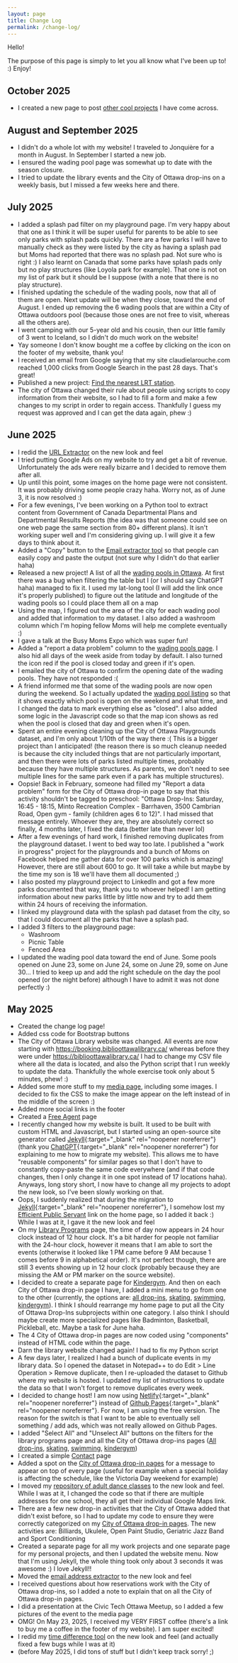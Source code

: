 ```yaml
---
layout: page
title: Change Log
permalink: /change-log/
---
```


Hello!  

The purpose of this page is simply to let you all know what I've been up to! :) Enjoy!

## October 2025

- I created a new page to post [other cool projects](https://claudielarouche.com/projects/other-cool-projects/) I have come across. 

## August and September 2025

- I didn't do a whole lot with my website! I traveled to Jonquière for a month in August. In September I started a new job. 
- I ensured the wading pool page was somewhat up to date with the season closure. 
- I tried to update the library events and the City of Ottawa drop-ins on a weekly basis, but I missed a few weeks here and there. 

## July 2025

- I added a splash pad filter on my playground page. I'm very happy about that one as I think it will be super useful for parents to be able to see only parks with splash pads quickly. There are a few parks I will have to manually check as they were listed by the city as having a splash pad but Moms had reported that there was no splash pad. Not sure who is right :) I also learnt on Canada that some parks have splash pads only but no play structures (like Loyola park for example). That one is not on my list of park but it should be I suppose (with a note that there is no play structure).
- I finished updating the schedule of the wading pools, now that all of them are open. Next update will be when they close, toward the end of August. I ended up removing the 6 wading pools that are within a City of Ottawa outdoors pool (because those ones are not free to visit, whereas all the others are). 
- I went camping with our 5-year old and his cousin, then our little family of 3 went to Iceland, so I didn't do much work on the website!
- Yay someone I don't know bought me a coffee by clicking on the icon on the footer of my website, thank you!
- I received an email from Google saying that my site claudielarouche.com reached 1,000 clicks from Google Search in the past 28 days. That's great!
- Published a new project: [Find the nearest LRT station](https://claudielarouche.com/projects/lrt/). 
- The city of Ottawa changed their rule about people using scripts to copy information from their website, so I had to fill a form and make a few changes to my script in order to regain access. Thankfully I guess my request was approved and I can get the data again, phew :) 

## June 2025

- I redid the [URL Extractor](https://claudielarouche.com/projects/url-extractor/) on the new look and feel
- I tried putting Google Ads on my website to try and get a bit of revenue. Unfortunately the ads were really bizarre and I decided to remove them after all. 
- Up until this point, some images on the home page were not consistent. It was probably driving some people crazy haha. Worry not, as of June 3, it is now resolved :) 
- For a few evenings, I've been working on a Python tool to extract content from Government of Canada Departmental Plans and Departmental Results Reports (the idea was that someone could see on one web page the same section from 80+ different plans). It isn't working super well and I'm considering giving up. I will give it a few days to think about it. 
- Added a "Copy" button to the [Email extractor tool](https://claudielarouche.com/projects/email-address-extractor/) so that people can easily copy and paste the output (not sure why I didn't do that earlier haha)
- Released a new project! A list of all the [wading pools in Ottawa](https://claudielarouche.com/projects/wading-pools/). At first there was a bug when filtering the table but I (or I should say ChatGPT haha) managed to fix it. I used my lat-long tool (I will add the link once it's properly published) to figure out the latitude and longitude of the wading pools so I could place them all on a map
- Using the map, I figured out the area of the city for each wading pool and added that information to my dataset. I also added a washroom column which I'm hoping fellow Moms will help me complete eventually :) 
- I gave a talk at the Busy Moms Expo which was super fun!
- Added a "report a data problem" column to the [wading pools page](https://claudielarouche.com/projects/wading-pools/). I also hid all days of the week aside from today by default. I also turned the icon red if the pool is closed today and green if it's open. 
- I emailed the city of Ottawa to confirm the opening date of the wading pools. They have not responded :( 
- A friend informed me that some of the wading pools are now open during the weekend. So I actually updated the [wading pool listing](https://claudielarouche.com/projects/wading-pools/) so that it shows exactly which pool is open on the weekend and what time, and I changed the data to mark everything else as "closed". I also added some logic in the Javascript code so that the map icon shows as red when the pool is closed that day and green when it's open.  
- Spent an entire evening cleaning up the City of Ottawa Playgrounds dataset, and I'm only about 1/10th of the way there :( This is a bigger project than I anticipated! (the reason there is so much cleanup needed is because the city included things that are not particularly important, and then there were lots of parks listed multiple times, probably because they have multiple structures. As parents, we don't need to see multiple lines for the same park even if a park has multiple structures).
- Oopsie! Back in February, someone had filled my "Report a data problem" form for the City of Ottawa drop-in page to say that this activity shouldn't be tagged to preschool: "Ottawa Drop-Ins: Saturday, 16:45 - 18:15, Minto Recreation Complex - Barrhaven, 3500 Cambrian Road, Open gym - family 
(children ages 6 to 12)". I had missed that message entirely. Whoever they are, they are absolutely correct so finally, 4 months later, I fixed the data (better late than never lol)
- After a few evenings of hard work, I finished removing duplicates from the playground dataset. I went to bed way too late. I published a "work in progress" project for the playgrounds and a bunch of Moms on Facebook helped me gather data for over 100 parks which is amazing! However, there are still about 600 to go. It will take a while but maybe by the time my son is 18 we'll have them all documented ;) 
- I also posted my playground project to LinkedIn and got a few more parks documented that way, thank you to whoever helped! I am getting information about new parks little by little now and try to add them within 24 hours of receiving the information.
- I linked my playground data with the splash pad dataset from the city, so that I could document all the parks that have a splash pad. 
- I added 3 filters to the playground page: 
  - Washroom
  - Picnic Table
  - Fenced Area
- I updated the wading pool data toward the end of June. Some pools opened on June 23, some on June 24, some on June 29, some on June 30... I tried to keep up and add the right schedule on the day the pool opened (or the night before) although I have to admit it was not done perfectly :) 


## May 2025

- Created the change log page!
- Added css code for Bootstrap buttons
- The City of Ottawa Library website was changed. All events are now starting with https://booking.biblioottawalibrary.ca/ whereas before they were under https://biblioottawalibrary.ca/ I had to change my CSV file where all the data is located, and also the Python script that I run weekly to update the data. Thankfully the whole exercise took only about 5 minutes, phew! :) 
- Added some more stuff to my [media page](https://claudielarouche.com/media/), including some images. I decided to fix the CSS to make the image appear on the left instead of in the middle of the screen :) 
- Added more social links in the footer
- Created a [Free Agent](https://claudielarouche.com/projects/free-agent/) page
- I recently changed how my website is built. It used to be built with custom HTML and Javascript, but I started using an open-source site generator called [Jekyll](https://jekyllrb.com/){:target="_blank" rel="noopener noreferrer"} (thank you [ChatGPT](https://chat.openai.com/){:target="_blank" rel="noopener noreferrer"} for explaining to me how to migrate my website). This allows me to have "reusable components" for similar pages so that I don't have to constantly copy-paste the same code everywhere (and if that code changes, then I only change it in one spot instead of 17 locations haha). Anyways, long story short, I now have to change all my projects to adopt the new look, so I've been slowly working on that. 
- Oops, I suddenly realized that during the migration to [Jekyll](https://jekyllrb.com/){:target="_blank" rel="noopener noreferrer"}, I somehow lost my [Efficient Public Servant](https://claudielarouche.com/projects/efficient-public-servant/) link on the home page, so I added it back :) While I was at it, I gave it the new look and feel
- On my [Library Programs](https://claudielarouche.com/projects/library/) page, the time of day now appears in 24 hour clock instead of 12 hour clock. It's a bit harder for people not familiar with the 24-hour clock, however it means that I am able to sort the events (otherwise it looked like 1 PM came before 9 AM because 1 comes before 9 in alphabetical order). It's not perfect though, there are still 3 events showing up in 12 hour clock (probably because they are missing the AM or PM marker on the source website). 
- I decided to create a separate page for [Kindergym](https://claudielarouche.com/projects/kindergym/). And then on each City of Ottawa drop-in page I have, I added a mini menu to go from one to the other (currently, the options are: [all drop-ins](https://claudielarouche.com/projects/ottawa-drop-ins/), [skating](https://claudielarouche.com/projects/ottawa-skate/), [swimming](https://claudielarouche.com/projects/ottawa-swim/), [kindergym](https://claudielarouche.com/projects/kindergym/)). I think I should rearrange my home page to put all the City of Ottawa Drop-Ins subprojects within one category. I also think I should maybe create more specialized pages like Badminton, Basketball, Pickleball, etc. Maybe a task for June haha. 
- The 4 City of Ottawa drop-in pages are now coded using "components" instead of HTML code within the page.
- Darn the library website changed again! I had to fix my Python script
- A few days later, I realized I had a bunch of duplicate events in my library data. So I opened the dataset in Notepad++ to do Edit > Line Operation > Remove duplicate, then I re-uploaded the dataset to Github where my website is hosted. I updated my list of instructions to update the data so that I won't forget to remove duplicates every week.
- I decided to change host! I am now using [Netlify](https://www.netlify.com/){:target="_blank" rel="noopener noreferrer"} instead of [Github Pages](https://pages.github.com/){:target="_blank" rel="noopener noreferrer"}. For now, I am using the free version. The reason for the switch is that I want to be able to eventually sell something / add ads, which was not really allowed on Github Pages. 
- I added "Select All" and "Unselect All" buttons on the filters for the library programs page and all the City of Ottawa drop-ins pages ([All drop-ins](https://claudielarouche.com/projects/ottawa-drop-ins/), [skating](https://claudielarouche.com/projects/ottawa-skate/), [swimming](https://claudielarouche.com/projects/ottawa-swim/), [kindergym](https://claudielarouche.com/projects/kindergym/))
- I created a simple [Contact](https://claudielarouche.com/contact/) page
- Added a spot on the [City of Ottawa drop-in pages](https://claudielarouche.com/projects/ottawa-drop-ins/) for a message to appear on top of every page (useful for example when a special holiday is affecting the schedule, like the Victoria Day  weekend for example)
- I moved my [repository of adult dance classes](https://claudielarouche.com/projects/ottawa-adult-dance-classes/) to the new look and feel. While I was at it, I changed the code so that if there are multiple addresses for one school, they all get their individual Google Maps link. 
- There are a few new drop-in activities that the City of Ottawa added that didn't exist before, so I had to update my code to ensure they were correctly categorized on my [City of Ottawa drop-in pages](https://claudielarouche.com/projects/ottawa-drop-ins/). The new activities are: Billiards, Ukulele, Open Paint Studio, Geriatric Jazz Band and Sport Conditioning
- Created a separate page for all my work projects and one separate page for my personal projects, and then I updated the website menu. Now that I'm using Jekyll, the whole thing took only about 3 seconds it was awesome :) I love Jekyll!!
- Moved the [email address extractor](https://claudielarouche.com/projects/email-address-extractor/) to the new look and feel
- I received questions about how reservations work with the City of Ottawa drop-ins, so I added a note to explain that on all the City of Ottawa drop-in pages.
- I did a presentation at the Civic Tech Ottawa Meetup, so I added a few pictures of the event to the media page
- OMG! On May 23, 2025, I received my VERY FIRST coffee (there's a link to buy me a coffee in the footer of my website). I am super excited!
- I redid my [time difference tool](https://claudielarouche.com/projects/time-diff/) on the new look and feel (and actually fixed a few bugs while I was at it)
- (before May 2025, I did tons of stuff but I didn't keep track sorry! ;)


